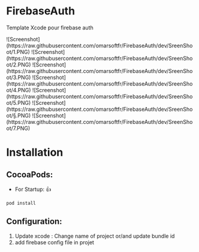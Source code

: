 # FirebaseAuth
Template Xcode pour firebase auth




<div class="center">
![Screenshot](https://raw.githubusercontent.com/omarsoftfr/FirebaseAuth/dev/SreenShoot/1.PNG)
![Screenshot](https://raw.githubusercontent.com/omarsoftfr/FirebaseAuth/dev/SreenShoot/2.PNG)
![Screenshot](https://raw.githubusercontent.com/omarsoftfr/FirebaseAuth/dev/SreenShoot/3.PNG)
![Screenshot](https://raw.githubusercontent.com/omarsoftfr/FirebaseAuth/dev/SreenShoot/4.PNG)
![Screenshot](https://raw.githubusercontent.com/omarsoftfr/FirebaseAuth/dev/SreenShoot/5.PNG)
![Screenshot](https://raw.githubusercontent.com/omarsoftfr/FirebaseAuth/dev/SreenShoot/§.PNG)
![Screenshot](https://raw.githubusercontent.com/omarsoftfr/FirebaseAuth/dev/SreenShoot/7.PNG)
</div>

# <a id="installation"></a>Installation

## CocoaPods:

* For Startup: 👍
```
pod install
```

## Configuration:

1. Update xcode : Change name of project or/and update bundle id
2. add firebase config file in projet

